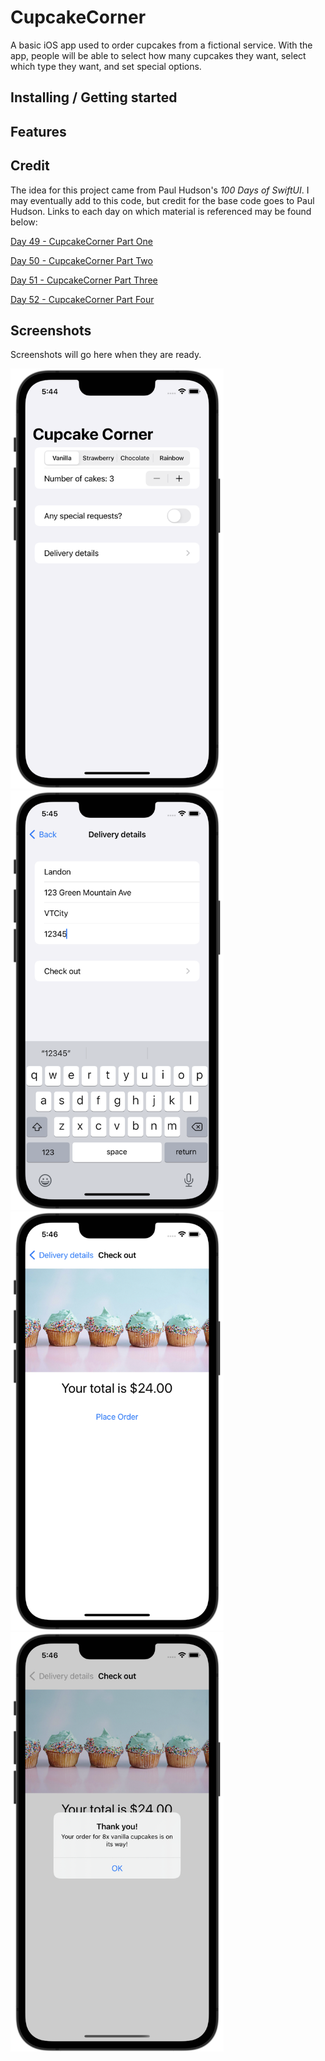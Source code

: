 # CupcakeCorner

A basic iOS app used to order cupcakes from a fictional service. With the app, people will be able to select how many cupcakes they want, select which type they want, and set special options.

## Installing / Getting started 

## Features

## Credit

The idea for this project came from Paul Hudson's *100 Days of SwiftUI*. I may eventually add to this code, but credit for the base code goes to Paul Hudson. Links to each day on which material is referenced may be found below:

[Day 49 - CupcakeCorner Part One](https://www.hackingwithswift.com/100/swiftui/49)

[Day 50 - CupcakeCorner Part Two](https://www.hackingwithswift.com/100/swiftui/50)

[Day 51 - CupcakeCorner Part Three](https://www.hackingwithswift.com/100/swiftui/51)

[Day 52 - CupcakeCorner Part Four](https://www.hackingwithswift.com/100/swiftui/52)

## Screenshots

Screenshots will go here when they are ready.

<p float="left">
    <img src="screenshots/cupcake-corner1.png" alt="CupcakeCorner Screenshot 1" width="341">
    <img src="screenshots/cupcake-corner2.png" alt="CupcakeCorner Screenshot 2" width="341">
    <img src="screenshots/cupcake-corner3.png" alt="CupcakeCorner Screenshot 2" width="341">
    <img src="screenshots/cupcake-corner4.png" alt="CupcakeCorner Screenshot 2" width="341">
</p>
